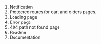 1. Notification
2. Protected routes for cart and orders pages.
3. Loading page
4. Error page
5. 404 path not found page
6. Readme
7. Documentation
